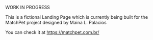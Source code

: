 WORK IN PROGRESS

This is a fictional Landing Page which is currently being built for the MatchPet project designed by Maina L. Palacios

You can check it at https://matchpet.com.br/ 
